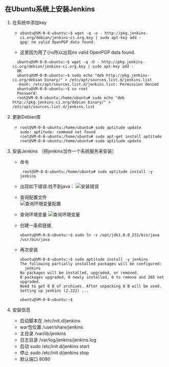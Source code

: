 ## 在Ubuntu系统上安装Jenkins
1. 在系统中添加key
   * ```shell script
     ubuntu@VM-0-8-ubuntu:~$ wget -q -o - http://pkg.jenkins-ci.org/debian/jenkins-ci.org.key | sudo apt-key add -
     gpg: no valid OpenPGP data found. 
     ```
   * 这里因为用了小o所以出现no valid OpenPGP data found.
   ```shell script
     ubuntu@VM-0-8-ubuntu:~$ wget -q -O - http://pkg.jenkins-ci.org/debian/jenkins-ci.org.key | sudo apt-key add -
     OK
     ubuntu@VM-0-8-ubuntu:~$ sudo echo "deb http://pkg.jenkins-ci.org/debian binary/" > /etc/apt/sources.list.d/jenkins.list
     -bash: /etc/apt/sources.list.d/jenkins.list: Permission denied
     ubuntu@VM-0-8-ubuntu:~$ su root
     Password: 
     root@VM-0-8-ubuntu:/home/ubuntu# sudo echo "deb http://pkg.jenkins-ci.org/debian binary/" > /etc/apt/sources.list.d/jenkins.list
   ```

2. 更新Debian库
   * ```shell script
     root@VM-0-8-ubuntu:/home/ubuntu# sudo aptitude update
     sudo: aptitude: command not found
     root@VM-0-8-ubuntu:/home/ubuntu# sudo apt-get install aptitude
     root@VM-0-8-ubuntu:/home/ubuntu# sudo aptitude update
     ```
3. 安装Jenkins （把jenkins当作一个系统服务来安装）
   * 命令
        ```shell script
         root@VM-0-8-ubuntu:/home/ubuntu# sudo aptitude install -y jenkins
        ```
   * 出现如下错误:找不到java：
     ![安装错误](http://xuye-private.oss-cn-shanghai.aliyuncs.com/mackdown/Jenkins/3.png)
   * 查询配置文件
     <br>![查询环境变量配置](http://xuye-private.oss-cn-shanghai.aliyuncs.com/mackdown/Jenkins/5.png)
   * 查询环境变量
     ![查询环境变量](http://xuye-private.oss-cn-shanghai.aliyuncs.com/mackdown/Jenkins/4.png)
   * 创建一条软链接
        ``` shell script
        ubuntu@VM-0-8-ubuntu:~$ sudo ln -s /opt/jdk1.8.0_231/bin/java /usr/bin/java
        ```

   * 再次安装
        ``` shell script
        ubuntu@VM-0-8-ubuntu:~$ sudo aptitude install -y jenkins
        The following partially installed packages will be configured:
          jenkins 
        No packages will be installed, upgraded, or removed.
        0 packages upgraded, 0 newly installed, 0 to remove and 265 not upgraded.
        Need to get 0 B of archives. After unpacking 0 B will be used.
        Setting up jenkins (2.222) ...           
                                                 
        ubuntu@VM-0-8-ubuntu:~$ 
        ```
4. 安装信息
    * 启动脚本在 /etc/init.d/jenkins
    * war包位置 /user/share/jenkins
    * 主目录 /var/lib/jenkins
    * 日志目录 /var/log/jenkins/jenkins.log
    * 启动 sudo /etc/init.d/jenkins start
    * 停止 sudo /etc/init.d/jenkins stop
    * 默认端口 8080